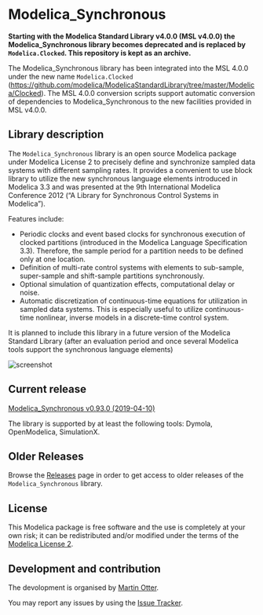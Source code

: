 # Modelica_Synchronous

**Starting with the Modelica Standard Library v4.0.0 (MSL v4.0.0) the Modelica_Synchronous library becomes deprecated and is replaced by `Modelica.Clocked`. This repository is kept as an archive.**

The Modelica_Synchronous library has been integrated into the MSL 4.0.0 under the new name `Modelica.Clocked` (https://github.com/modelica/ModelicaStandardLibrary/tree/master/Modelica/Clocked). The MSL 4.0.0 conversion scripts support automatic conversion of dependencies to Modelica_Synchronous to the new facilities provided in MSL v4.0.0. 

## Library description

The `Modelica_Synchronous` library is an open source Modelica package under Modelica License 2 to precisely define and synchronize sampled data systems with different sampling rates. It provides a convenient to use block library to utilize the new synchronous language elements introduced in Modelica 3.3 and was presented at the 9th International Modelica Conference 2012 (“A Library for Synchronous Control Systems in Modelica”).

Features include:
 * Periodic clocks and event based clocks for synchronous execution of clocked partitions (introduced in the Modelica Language Specification 3.3). Therefore, the sample period for a partition needs to be defined only at one location.
 * Definition of multi-rate control systems with elements to sub-sample, super-sample and shift-sample partitions synchronously.
 * Optional simulation of quantization effects, computational delay or noise.
 * Automatic discretization of continuous-time equations for utilization in sampled data systems. This is especially useful to utilize continuous-time nonlinear, inverse models in a discrete-time control system.

It is planned to include this library in a future version of the Modelica Standard Library (after an evaluation period and once several Modelica tools support the synchronous language elements)

![screenshot](Modelica_Synchronous/Resources/Images/screenshot.png)

## Current release

[Modelica_Synchronous v0.93.0 (2019-04-10)](../../releases/tag/v0.93.0)

The library is supported by at least the following tools: Dymola, OpenModelica, SimulationX.

## Older Releases

Browse the [Releases](../../releases) page in order to get access to older releases of the `Modelica_Synchronous` library.

## License

This Modelica package is free software and the use is completely at your own risk;
it can be redistributed and/or modified under the terms of the [Modelica License 2](https://modelica.org/licenses/ModelicaLicense2).

## Development and contribution
The devolopment is organised by [Martin Otter](http://www.robotic.dlr.de/Martin.Otter).

You may report any issues by using the [Issue Tracker](../../issues).
